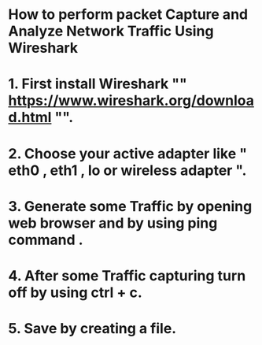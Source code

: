 #   How to perform packet Capture and Analyze Network Traffic Using Wireshark
#       1. First install Wireshark "" https://www.wireshark.org/download.html "".
#       2. Choose your active adapter like " eth0 , eth1 , lo or wireless adapter ".
#       3. Generate some Traffic by opening web browser and by using ping command .
#       4. After some Traffic capturing turn off by using ctrl + c.
#       5. Save by creating a file.
